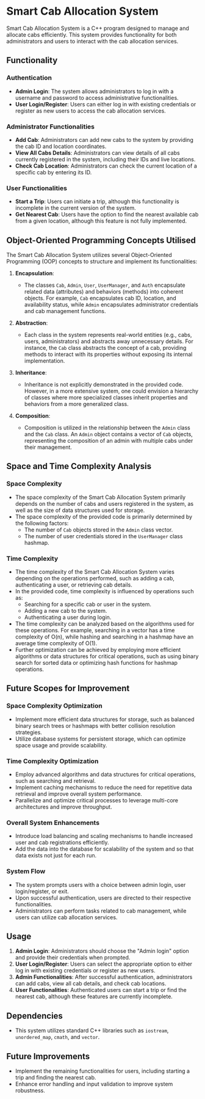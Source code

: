 # Smart Cab Allocation System

Smart Cab Allocation System is a C++ program designed to manage and allocate cabs efficiently. This system provides functionality for both administrators and users to interact with the cab allocation services.

## Functionality

### Authentication

- **Admin Login**: The system allows administrators to log in with a username and password to access administrative functionalities.
- **User Login/Register**: Users can either log in with existing credentials or register as new users to access the cab allocation services.

### Administrator Functionalities

- **Add Cab**: Administrators can add new cabs to the system by providing the cab ID and location coordinates.
- **View All Cabs Details**: Administrators can view details of all cabs currently registered in the system, including their IDs and live locations.
- **Check Cab Location**: Administrators can check the current location of a specific cab by entering its ID.

### User Functionalities

- **Start a Trip**: Users can initiate a trip, although this functionality is incomplete in the current version of the system.
- **Get Nearest Cab**: Users have the option to find the nearest available cab from a given location, although this feature is not fully implemented.

## Object-Oriented Programming Concepts Utilised

The Smart Cab Allocation System utilizes several Object-Oriented Programming (OOP) concepts to structure and implement its functionalities:

1. **Encapsulation**:

   - The classes `Cab`, `Admin`, `User`, `UserManager`, and `Auth` encapsulate related data (attributes) and behaviors (methods) into coherent objects. For example, `Cab` encapsulates cab ID, location, and availability status, while `Admin` encapsulates administrator credentials and cab management functions.

2. **Abstraction**:

   - Each class in the system represents real-world entities (e.g., cabs, users, administrators) and abstracts away unnecessary details. For instance, the `Cab` class abstracts the concept of a cab, providing methods to interact with its properties without exposing its internal implementation.

3. **Inheritance**:

   - Inheritance is not explicitly demonstrated in the provided code. However, in a more extensive system, one could envision a hierarchy of classes where more specialized classes inherit properties and behaviors from a more generalized class.

4. **Composition**:
   - Composition is utilized in the relationship between the `Admin` class and the `Cab` class. An `Admin` object contains a vector of `Cab` objects, representing the composition of an admin with multiple cabs under their management.

## Space and Time Complexity Analysis

### Space Complexity

- The space complexity of the Smart Cab Allocation System primarily depends on the number of cabs and users registered in the system, as well as the size of data structures used for storage.
- The space complexity of the provided code is primarily determined by the following factors:
  - The number of `Cab` objects stored in the `Admin` class vector.
  - The number of user credentials stored in the `UserManager` class hashmap.

### Time Complexity

- The time complexity of the Smart Cab Allocation System varies depending on the operations performed, such as adding a cab, authenticating a user, or retrieving cab details.
- In the provided code, time complexity is influenced by operations such as:
  - Searching for a specific cab or user in the system.
  - Adding a new cab to the system.
  - Authenticating a user during login.
- The time complexity can be analyzed based on the algorithms used for these operations. For example, searching in a vector has a time complexity of O(n), while hashing and searching in a hashmap have an average time complexity of O(1).
- Further optimization can be achieved by employing more efficient algorithms or data structures for critical operations, such as using binary search for sorted data or optimizing hash functions for hashmap operations.

## Future Scopes for Improvement

### Space Complexity Optimization

- Implement more efficient data structures for storage, such as balanced binary search trees or hashmaps with better collision resolution strategies.
- Utilize database systems for persistent storage, which can optimize space usage and provide scalability.

### Time Complexity Optimization

- Employ advanced algorithms and data structures for critical operations, such as searching and retrieval.
- Implement caching mechanisms to reduce the need for repetitive data retrieval and improve overall system performance.
- Parallelize and optimize critical processes to leverage multi-core architectures and improve throughput.

### Overall System Enhancements

- Introduce load balancing and scaling mechanisms to handle increased user and cab registrations efficiently.
- Add the data into the database for scalability of the system and so that data exists not just for each run.

### System Flow

- The system prompts users with a choice between admin login, user login/register, or exit.
- Upon successful authentication, users are directed to their respective functionalities.
- Administrators can perform tasks related to cab management, while users can utilize cab allocation services.

## Usage

1. **Admin Login**: Administrators should choose the "Admin login" option and provide their credentials when prompted.
2. **User Login/Register**: Users can select the appropriate option to either log in with existing credentials or register as new users.
3. **Admin Functionalities**: After successful authentication, administrators can add cabs, view all cab details, and check cab locations.
4. **User Functionalities**: Authenticated users can start a trip or find the nearest cab, although these features are currently incomplete.

## Dependencies

- This system utilizes standard C++ libraries such as `iostream`, `unordered_map`, `cmath`, and `vector`.

## Future Improvements

- Implement the remaining functionalities for users, including starting a trip and finding the nearest cab.
- Enhance error handling and input validation to improve system robustness.
